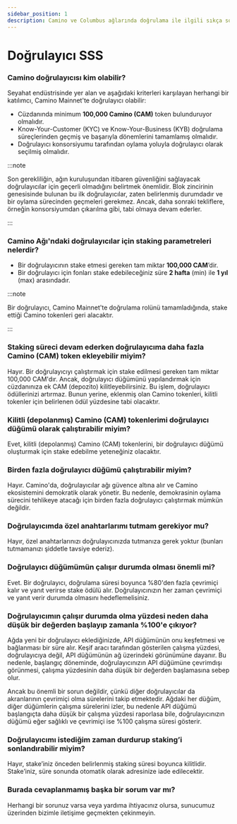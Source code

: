 ```yaml
---
sidebar_position: 1
description: Camino ve Columbus ağlarında doğrulama ile ilgili sıkça sorulan sorular.
---
```


# Doğrulayıcı SSS

### Camino doğrulayıcısı kim olabilir?

Seyahat endüstrisinde yer alan ve aşağıdaki kriterleri karşılayan herhangi bir katılımcı, Camino Mainnet'te doğrulayıcı olabilir:

- Cüzdanında minimum **100,000 Camino (CAM)** token bulunduruyor olmalıdır.
- Know-Your-Customer (KYC) ve Know-Your-Business (KYB) doğrulama süreçlerinden geçmiş ve başarıyla dönemlerini tamamlamış olmalıdır.
- Doğrulayıcı konsorsiyumu tarafından oylama yoluyla doğrulayıcı olarak seçilmiş olmalıdır.

:::note

Son gerekliliğin, ağın kuruluşundan itibaren güvenliğini sağlayacak doğrulayıcılar için geçerli olmadığını belirtmek önemlidir. Blok zincirinin genesisinde bulunan bu ilk doğrulayıcılar, zaten belirlenmiş durumdadır ve bir oylama sürecinden geçmeleri gerekmez. Ancak, daha sonraki tekliflere, örneğin konsorsiyumdan çıkarılma gibi, tabi olmaya devam ederler.

:::

### Camino Ağı'ndaki doğrulayıcılar için staking parametreleri nelerdir?

- Bir doğrulayıcının stake etmesi gereken tam miktar **100,000 CAM**’dir.
- Bir doğrulayıcı için fonları stake edebileceğiniz süre **2 hafta** (min) ile **1 yıl** (max) arasındadır.

:::note

Bir doğrulayıcı, Camino Mainnet'te doğrulama rolünü tamamladığında, stake ettiği Camino tokenleri geri alacaktır.

:::

### Staking süreci devam ederken doğrulayıcıma daha fazla Camino (CAM) token ekleyebilir miyim?

Hayır. Bir doğrulayıcıyı çalıştırmak için stake edilmesi gereken tam miktar 100,000 CAM'dır. Ancak, doğrulayıcı düğümünü yapılandırmak için cüzdanınıza ek CAM (depozito) kilitleyebilirsiniz. Bu işlem, doğrulayıcı ödüllerinizi artırmaz. Bunun yerine, eklenmiş olan Camino tokenleri, kilitli tokenler için belirlenen ödül yüzdesine tabi olacaktır.

### Kilitli (depolanmış) Camino (CAM) tokenlerimi doğrulayıcı düğümü olarak çalıştırabilir miyim?

Evet, kilitli (depolanmış) Camino (CAM) tokenlerini, bir doğrulayıcı düğümü oluşturmak için stake edebilme yeteneğiniz olacaktır.

### Birden fazla doğrulayıcı düğümü çalıştırabilir miyim?

Hayır. Camino'da, doğrulayıcılar ağı güvence altına alır ve Camino ekosistemini demokratik olarak yönetir. Bu nedenle, demokrasinin oylama sürecini tehlikeye atacağı için birden fazla doğrulayıcı çalıştırmak mümkün değildir.

### Doğrulayıcımda özel anahtarlarımı tutmam gerekiyor mu?

Hayır, özel anahtarlarınızı doğrulayıcınızda tutmanıza gerek yoktur (bunları tutmamanızı şiddetle tavsiye ederiz).

### Doğrulayıcı düğümümün çalışır durumda olması önemli mi?

Evet. Bir doğrulayıcı, doğrulama süresi boyunca %80'den fazla çevrimiçi kalır ve yanıt verirse stake ödülü alır. Doğrulayıcınızın her zaman çevrimiçi ve yanıt verir durumda olmasını hedeflemelisiniz.

### Doğrulayıcımın çalışır durumda olma yüzdesi neden daha düşük bir değerden başlayıp zamanla %100'e çıkıyor?

Ağda yeni bir doğrulayıcı eklediğinizde, API düğümünün onu keşfetmesi ve bağlanması bir süre alır. Keşif aracı tarafından gösterilen çalışma yüzdesi, doğrulayıcıya değil, API düğümünün ağ üzerindeki görünümüne dayanır. Bu nedenle, başlangıç döneminde, doğrulayıcınızın API düğümüne çevrimdışı görünmesi, çalışma yüzdesinin daha düşük bir değerden başlamasına sebep olur.

Ancak bu önemli bir sorun değildir, çünkü diğer doğrulayıcılar da akranlarının çevrimiçi olma sürelerini takip etmektedir. Ağdaki her düğüm, diğer düğümlerin çalışma sürelerini izler, bu nedenle API düğümü başlangıçta daha düşük bir çalışma yüzdesi raporlasa bile, doğrulayıcınızın düğümü eğer sağlıklı ve çevrimiçi ise %100 çalışma süresi gösterir.

### Doğrulayıcımı istediğim zaman durdurup staking’i sonlandırabilir miyim?

Hayır, stake’iniz önceden belirlenmiş staking süresi boyunca kilitlidir. Stake’iniz, süre sonunda otomatik olarak adresinize iade edilecektir.

### Burada cevaplanmamış başka bir sorum var mı?

Herhangi bir sorunuz varsa veya yardıma ihtiyacınız olursa,  sunucumuz üzerinden bizimle iletişime geçmekten çekinmeyin.